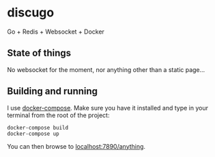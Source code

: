 # discugo
Go + Redis + Websocket + Docker

## State of things
No websocket for the moment, nor anything other than a static page...

## Building and running
I use [docker-compose](https://www.docker.com/products/docker-compose). Make sure you have it installed and type in your
terminal from the root of the project:
```
docker-compose build
docker-compose up
```
You can then browse to [localhost:7890/anything](http://localhost:7890/anything).
